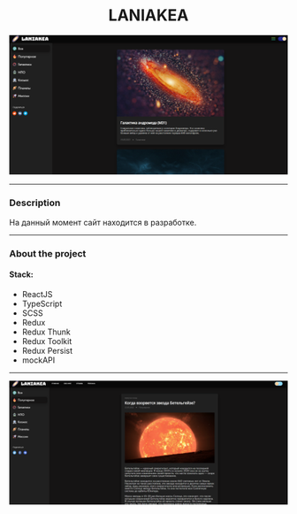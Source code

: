 # <center>LANIAKEA</center>

<p align="center"> <img  src="src/assets/img/pic.png"></p>

---

### Description

На данный момент сайт находится в разработке.

---

### About the project

#### Stack:
- ReactJS
- TypeScript
- SCSS
- Redux
- Redux Thunk
- Redux Toolkit
- Redux Persist
- mockAPI

---

<p align="center"> <img  src="src/assets/img/Laniakea2.png"></p>

